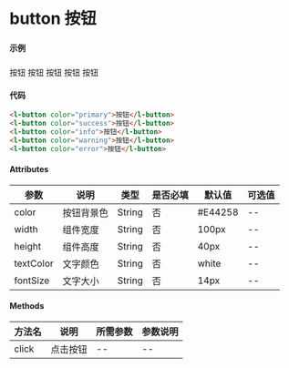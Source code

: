 # button 按钮

### 

#### 示例
###
<l-button color="primary">按钮</l-button>
<l-button color="success">按钮</l-button>
<l-button color="info">按钮</l-button>
<l-button color="warning">按钮</l-button>
<l-button color="error">按钮</l-button>

#### 代码
```html
<l-button color="primary">按钮</l-button>
<l-button color="success">按钮</l-button>
<l-button color="info">按钮</l-button>
<l-button color="warning">按钮</l-button>
<l-button color="error">按钮</l-button>
```

#### Attributes
| 参数 | 说明 | 类型 | 是否必填 | 默认值 | 可选值 |
| ---  | --- | ---  | ---      | ---   | ---   |
| color | 按钮背景色 | String | 否 | #E44258 | -- |
| width | 组件宽度 | String | 否 | 100px | -- |
| height | 组件高度 | String | 否 | 40px | -- |
| textColor | 文字颜色 | String | 否 | white |-- |
| fontSize | 文字大小 | String | 否 | 14px | -- |


#### Methods
| 方法名 | 说明 | 所需参数 | 参数说明 |
|  ---  | ---  | ---  | --- |
| click | 点击按钮 | --  | -- |
